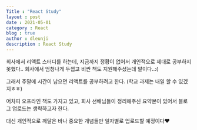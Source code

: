 ```yaml
---
Title : "React Study"
layout : post
date : 2021-05-01
category : React
blog : true
author : dleunji
description : React Study
---
```


회사에서 리액트 스터디를 하는데, 지금까지 정황이 없어서 개인적으로 제대로 공부하지 못했다.. 회사에서 엄청나게 두껍고 비싼 책도 지원해주셨는데 말이다..:(

그래서 주말에 시간이 남으면 리액트를 공부하려고 한다. (학교 과제는 내일 할 수 있겠지ㅎㅎ)

어차피 오프라인 책도 가지고 있고, 회사 선배님들이 정리해주신 요약본이 있어서 블로그 업로드는 생략하고자 한다. 

대신 개인적으로 깨달은 바나 중요한 개념들만 일자별로 업로드할 예정이다:heart:

